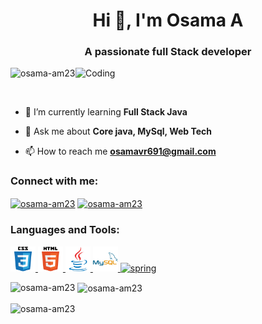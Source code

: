 <h1 align="center">Hi 👋, I'm Osama A</h1>
<h3 align="center">A passionate full Stack developer</h3>
<img align="right" alt="Coding" width="400" 
src="https://camo.githubusercontent.com/3492228fd9a698d24cbe02d7e013abc0fe70eebeda013e47dab443f61efe5013/68747470733a2f2f7777772e77696e677374656368736f6c7574696f6e732e636f6d2f77702d636f6e74656e742f75706c6f6164732f323032322f30332f66756c6c2d737461636b2d646576656c6f706d656e742e676966">

<p align="left"> <img src="https://komarev.com/ghpvc/?username=osama-am23&label=Profile%20views&color=0e75b6&style=flat" alt="osama-am23" /> </p>

<p align="left"> <a href="https://twitter.com/" target="blank"><img src="https://img.shields.io/twitter/follow/?logo=twitter&style=for-the-badge" alt="" /></a> </p>

- 🌱 I’m currently learning **Full Stack Java**

- 💬 Ask me about **Core java, MySql, Web Tech**

- 📫 How to reach me **osamavr691@gmail.com**

<h3 align="left">Connect with me:</h3>
<p align="left">
 
<a href="https://linkedin.com/in/Osama Azees" target="blank"><img align="center" src="https://raw.githubusercontent.com/rahuldkjain/github-profile-readme-generator/master/src/images/icons/Social/linked-in-alt.svg" alt="osama-am23" height="30" width="40" /></a>
<a href="https://instagram.com/mad_boi_1_" target="blank"><img align="center" src="https://raw.githubusercontent.com/rahuldkjain/github-profile-readme-generator/master/src/images/icons/Social/instagram.svg" alt="osama-am23" height="30" width="40" /></a>
</p>

<h3 align="left">Languages and Tools:</h3>
<p align="left"> <a href="https://www.w3schools.com/css/" target="_blank" rel="noreferrer"> <img src="https://raw.githubusercontent.com/devicons/devicon/master/icons/css3/css3-original-wordmark.svg" alt="css3" width="40" height="40"/> </a> <a href="https://www.w3.org/html/" target="_blank" rel="noreferrer"> <img src="https://raw.githubusercontent.com/devicons/devicon/master/icons/html5/html5-original-wordmark.svg" alt="html5" width="40" height="40"/> </a> <a href="https://www.java.com" target="_blank" rel="noreferrer"> <img src="https://raw.githubusercontent.com/devicons/devicon/master/icons/java/java-original.svg" alt="java" width="40" height="40"/> </a> <a href="https://www.mysql.com/" target="_blank" rel="noreferrer"> <img src="https://raw.githubusercontent.com/devicons/devicon/master/icons/mysql/mysql-original-wordmark.svg" alt="mysql" width="40" height="40"/> </a> <a href="https://spring.io/" target="_blank" rel="noreferrer"> <img src="https://www.vectorlogo.zone/logos/springio/springio-icon.svg" alt="spring" width="40" height="40"/> </a> </p>

<p><img align="left" src="https://github-readme-stats.vercel.app/api/top-langs?username=osama-am23&show_icons=true&locale=en&layout=compact" alt="osama-am23" /></p>

<p>&nbsp;<img align="center" src="https://github-readme-stats.vercel.app/api?username=osama-am23&show_icons=true&locale=en" alt="osama-am23" /></p>

<p><img align="center" src="https://github-readme-streak-stats.herokuapp.com/?user=osama-am23&" alt="osama-am23" /></p>
